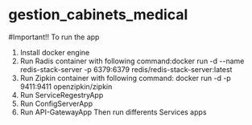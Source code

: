 # gestion_cabinets_medical

#Important!!
To run the app 
1) Install docker engine 
2) Run Radis container with following command:docker run -d --name redis-stack-server -p 6379:6379 redis/redis-stack-server:latest
3) Run  Zipkin container with following command: docker run -d -p 9411:9411 openzipkin/zipkin
4) Run ServiceRegestryApp 
5) Run ConfigServerApp
6) Run API-GatewayApp 
Then run differents Services apps 

